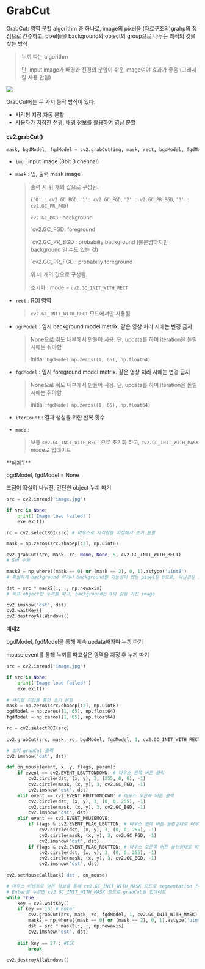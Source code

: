 # GrabCut

GrabCut: 영역 분할 algorithm 중 하나로, image의 pixel을 (자료구조의)grahp의 정점으로 간주하고, pixel들을 background와 object의 group으로 나누는 최적의 컷을 찾는 방식

> 누끼 따는 algorithm
>
> 단, input image가 배경과 전경의 분할이 쉬운 image여야 효과가 좋음 (그래서 잘 사용 안됨)

![](https://encrypted-tbn0.gstatic.com/images?q=tbn:ANd9GcQlQK4E5pggznF_G-1Jup4vpl2LNlNNAwEk9iePchGbWFo-UojVWNRkH1fMMpjs1JTI3L0&usqp=CAU)

GrabCut에는 두 가지 동작 방식이 있다.

- 사각형 지정 자동 분할
- 사용자가 지정한 전경, 배경 정보를 활용하여 영상 분할



#### cv2.grabCut()

```python
mask, bgdModel, fgdModel = cv2.grabCut(img, mask, rect, bgdModel, fgdModel, iterCount, mode = None)
```

- `img` : input image (8bit 3 chennal)

- `mask` : 입, 출력 mask image

  > 출력 시 위 개의 값으로 구성됨.
  >
  > {`'0' : cv2.GC_BGD`, `'1': cv2.GC_FGD`, `'2' : v2.GC_PR_BGD`, `'3' : cv2.GC_PR_FGD`}
  >
  > `cv2.GC_BGD` : background
  >
  > `cv2.GC_FGD: foreground
  >
  > `cv2.GC_PR_BGD : probabiliy background (불분명하지만 background 일 수도 있는 것)
  >
  > `cv2.GC_PR_FGD : probabiliy foreground
  >
  > 위 네 개의 값으로 구성됨.
  >
  > 초기화 : mode = `cv2.GC_INIT_WITH_RECT`

- `rect` : ROI 영역

  > `cv2.GC_INIT_WITH_RECT` 모드에서만 사용됨

- `bgdModel` : 임시 background model metrix. 같은 영상 처리 시에는 변경 금지

  > None으로 줘도 내부에서 만들어 사용. 단, updata를 하며  iteration을 돌릴 시에는 줘야함
  >
  > initial :`bgdModel np.zeros((1, 65), np.float64)`

- `fgdModel` :  임시 foreground model metrix. 같은 영상 처리 시에는 변경 금지

  > None으로 줘도 내부에서 만들어 사용. 단, updata를 하며  iteration을 돌릴 시에는 줘야함
  >
  > initial :`fgdModel np.zeros((1, 65), np.float64)`

- `iterCount` : 결과 생성을 위한 반복 횟수

- `mode` :

  > 보통 `cv2.GC_INIT_WITH_RECT` 으로 초기화 하고, `cv2.GC_INIT_WITH_MASK` mode로 업데이트



**예제1 **

bgdModel, fgdModel = None

초점이 확실히 나눠진, 간단한 object 누끼 따기

```python
src = cv2.imread('image.jpg')

if src is None:
    print('Image load failed!')
    exe.exit()

rc = cv2.selectROI(src) # 마우스로 사각형을 지정해서 초기 분할

mask = np.zeros(src.shapep[:2], np.uint8)

cv2.grabCut(src, mask, rc, None, None, 5, cv2.GC_INIT_WITH_RECT)
# 5번 수행

mask2 = np,where((mask == 0) or (mask == 2), 0, 1).astype('uint8')
# 확실하게 background 이거나 background일 가능성이 있는 pixel은 0으로, 아닌것은 1로

dst = src * mask2[:, :, np.newaxis]
# 목표 object만 누끼를 따고, background는 0의 값을 가진 image

cv2.imshow('dst', dst)
cv2.waitKey()
cv2.destroyAllWindows()
```





**예제2**

bgdModel, fgdModel을 통해 계속 updata해가며 누끼 따기

mouse event를 통해 누끼를 따고싶은 영역을 지정 후 누끼 따기

```python
src = cv2.imread('image.jpg')

if src is None:
    print('Image load failed!')
    exe.exit()
    
# 사각형 지정을 통한 초기 분할
mask = np.zeros(src.shapep[:2], np.uint8)
bgdModel = np.zeros((1, 65), np.float64)
fgdModel = np.zeros((1, 65), np.float64)

rc = cv2.selectROI(src)
    
cv2.grabCut(src, mask, rc, bgdModel, fgdModel, 1, cv2.GC_INIT_WITH_RECT)    

# 초기 grabCut 출력
cv2.imshow('dst', dst)

def on_mouse(event, x, y, flags, param):
    if event == cv2.EVENT_LBUTTONDOWN: # 마우스 왼쪽 버튼 클릭
        cv2.circle(dst, (x, y), 3, (255, 0, 0), -1)
        cv2.circle(mask, (x, y), 3, cv2.GC_FGD, -1)
        cv2.imshow('dst', dst)
    elif event == cv2.EVENT_RBUTTONDOWN: # 마우스 오른쪽 버튼 클릭
        cv2.circle(dst, (x, y), 3, (0, 0, 255), -1)
        cv2.circle(mask, (x, y), 3, cv2.GC_BGD, -1)
        cv2.imshow('dst', dst)
    elif event == cv2.EVENT_MOUSEMOVE:
        if flags & cv2.EVENT_FLAG_LBUTTON: # 마우스 왼쪽 버튼 눌린상태로 마우스 moving
        	cv2.circle(dst, (x, y), 3, (0, 0, 255), -1)
        	cv2.circle(mask, (x, y), 3, cv2.GC_FGD, -1)
        	cv2.imshow('dst', dst)
        if flags & cv2.EVENT_FLAG_RBUTTON: # 마우스 오른쪽 버튼 눌린상태로 마우스 moving
        	cv2.circle(dst, (x, y), 3, (0, 0, 255), -1)
        	cv2.circle(mask, (x, y), 3, cv2.GC_BGD, -1)
        	cv2.imshow('dst', dst)
            
cv2.setMouseCallback('dst', on_mouse)

# 마우스 이벤트로 얻은 정보를 통해 cv2.GC_INIT_WITH_MASK 모드로 segmentation 진행
# Enter를 누르면 cv2.GC_INIT_WITH_MASK 모드로 grabCut을 업데이트
while True:
    key = cv2.waitKey()
    if key == 13: # Enter
        cv2.grabCut(src, mask, rc, fgdModel, 1, cv2.GC_INIT_WITH_MASK)
        mask2 = np,where((mask == 0) or (mask == 2), 0, 1).astype('uint8')
        dst = src * mask2[:, :, np.newaxis]
        cv2.imshow('dst', dst)
        
    elif key == 27 : #ESC
        break
        
cv2.destroyAllWindows()
```



